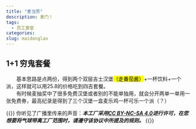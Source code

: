 ```yaml
---
title: "麦当劳"
description: 麦门！
tags:
  - 员工食堂
categories:
slug: maidanglao
---
```

## 1+1 穷鬼套餐
&emsp;&emsp;基本思路是点两份，得到两个双层吉士汉堡<mark>（走番茄酱）</mark>+一杯饮料+一个派，这样就可以用25.8的价格吃到四吉套餐。<br>
&emsp;&emsp;有时候麦抽奖中了很多免费汉堡或者别的不能单独用，就会分开两单一单用一张免费券，最高纪录是得到了三个汉堡一盒麦乐鸡一杯可乐一个派（？）

<style>
  blockquote {
    color: #2a4f43; /* 设置字体颜色 */
  }
</style>

{{<card>}}
你听见了广播里传来的声音：***本工厂采用[CC BY-NC-SA 4.0](https://creativecommons.org/licenses/by-nc-sa/4.0/deed.zh-hans)进行许可，在您想要将气球带离工厂范围时，请遵守该协议中所提及的规则。***
{{</card>}}
